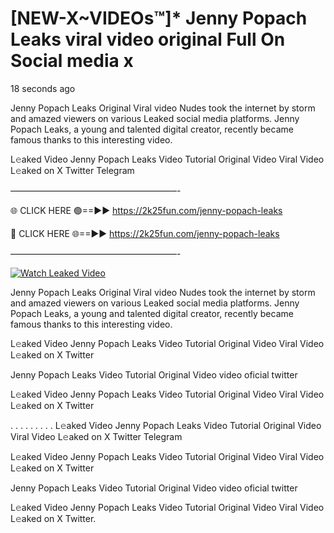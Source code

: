 # [NEW-X~VIDEOs™]* Jenny Popach Leaks viral video original Full On Social media x

18 seconds ago

Jenny Popach Leaks Original Viral video Nudes took the internet by storm and amazed viewers on various Leaked social media platforms. Jenny Popach Leaks, a young and talented digital creator, recently became famous thanks to this interesting video.

L𝚎aked Video Jenny Popach Leaks Video Tutorial Original Video Viral Video L𝚎aked on X Twitter Telegram

———————————————————-

🌐 CLICK HERE 🟢==►► https://2k25fun.com/jenny-popach-leaks

🔴 CLICK HERE 🌐==►► https://2k25fun.com/jenny-popach-leaks

———————————————————-

[![Watch Leaked Video](https://miro.medium.com/v2/resize:fit:828/format:webp/1*cilzJN44JGOrTw9NJCrNHA.gif "Watch Leaked Video")](https://2k25fun.com/jenny-popach-leaks)

Jenny Popach Leaks Original Viral video Nudes took the internet by storm and amazed viewers on various Leaked social media platforms. Jenny Popach Leaks, a young and talented digital creator, recently became famous thanks to this interesting video.

L𝚎aked Video Jenny Popach Leaks Video Tutorial Original Video Viral Video L𝚎aked on X Twitter

Jenny Popach Leaks Video Tutorial Original Video video oficial twitter

L𝚎aked Video Jenny Popach Leaks Video Tutorial Original Video Viral Video L𝚎aked on X Twitter

. . . . . . . . . L𝚎aked Video Jenny Popach Leaks Video Tutorial Original Video Viral Video L𝚎aked on X Twitter Telegram

L𝚎aked Video Jenny Popach Leaks Video Tutorial Original Video Viral Video L𝚎aked on X Twitter

Jenny Popach Leaks Video Tutorial Original Video video oficial twitter

L𝚎aked Video Jenny Popach Leaks Video Tutorial Original Video Viral Video L𝚎aked on X Twitter.